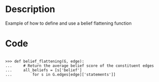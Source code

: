 # Description
Example of how to define and use a belief flattening function

# Code
```

>>> def belief_flattening(G, edge):
...     # Return the average belief score of the constituent edges
...     all_beliefs = [s['belief']
...         for s in G.edges[edge]['statements']]

```
